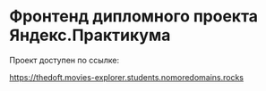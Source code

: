 # Фронтенд дипломного проекта Яндекс.Практикума

Проект доступен по ссылке:

https://thedoft.movies-explorer.students.nomoredomains.rocks
